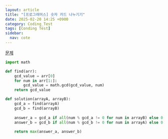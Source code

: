 ```yaml
---
layout: article
title: "[프로그래머스] 숫자 카드 나누기기"
date: 2025-02-20 14:25 +0900
category: Coding_Test
tags: [Conding Test]
sidebar:
  nav: cote
---
```

[문제](https://school.programmers.co.kr/learn/courses/30/lessons/135807)
```python
import math

def find(arr):
    gcd_value = arr[0]
    for num in arr[1:]:
        gcd_value = math.gcd(gcd_value, num)
    return gcd_value

def solution(arrayA, arrayB):
    gcd_a = find(arrayA)
    gcd_b = find(arrayB)
    
    answer_a = gcd_a if all(num % gcd_a != 0 for num in arrayB) else 0
    answer_b = gcd_b if all(num % gcd_b != 0 for num in arrayA) else 0
    
    return max(answer_a, answer_b)
```